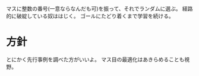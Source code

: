 
マスに整数の番号(一意ならなんだも可)を振って、それでランダムに選ぶ。
経路的に破綻している奴ははじく。
ゴールにたどり着くまで学習を続ける。

# 方針
とにかく先行事例を調べた方がいいよ。
マス目の最適化はあきらめることも視野。